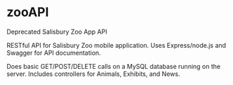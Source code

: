 # zooAPI
Deprecated Salisbury Zoo App API

RESTful API for Salisbury Zoo mobile application. Uses Express/node.js and Swagger for API documentation. 

Does basic GET/POST/DELETE calls on a MySQL database running on the server. Includes controllers for Animals, Exhibits, and News.
